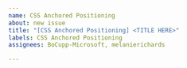 ```yaml
---
name: CSS Anchored Positioning
about: new issue
title: "[CSS Anchored Positioning] <TITLE HERE>"
labels: CSS Anchored Positioning
assignees: BoCupp-Microsoft, melanierichards

---
```




